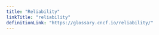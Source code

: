 ```yaml
---
title: "Reliability"
linkTitle: "reliability"
definitionLink: "https://glossary.cncf.io/reliability/"
---
```

